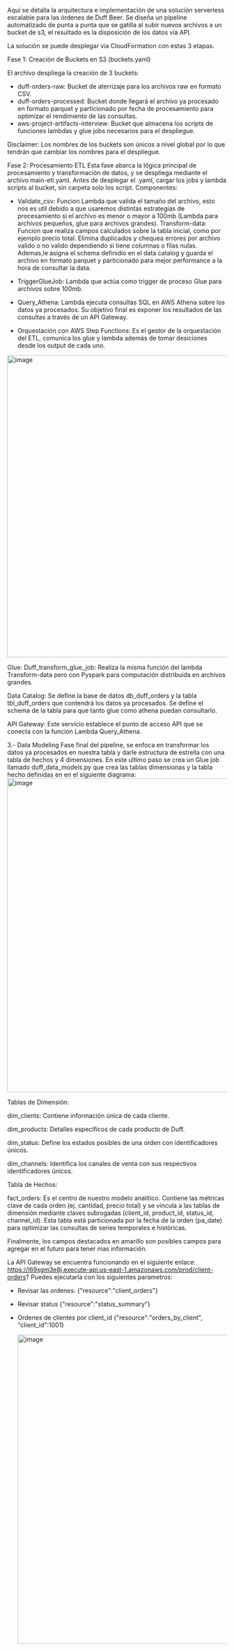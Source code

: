 Aquí se detalla la arquitectura e implementación de una solución serverless escalable para las órdenes de Duff Beer. Se diseña un pipeline automatizado de punta a punta que se gatilla al subir nuevos archivos a un bucket de s3, el resultado es la disposición de los datos vía API.

La solución se puede desplegar via CloudFormation con estas 3 etapas.

Fase 1: Creación de Buckets en S3 (buckets.yaml)

El archivo despliega la creación de 3 buckets:
* duff-orders-raw: Bucket de aterrizaje para los archivos raw en formato CSV.
* duff-orders-processed: Bucket donde llegará el archivo ya procesado en formato parquet y particionado por fecha de procesamiento para optimizar el rendimiento de las consultas.
* aws-project-artifacts-interview: Bucket que almacena los scripts de funciones lambdas y glue jobs necesarios para el despliegue.

Disclaimer: Los nombres de los buckets son únicos a nivel global por lo que tendrán que cambiar los nombres para el despliegue.

Fase 2: Procesamiento ETL
Esta fase abarca la lógica principal de procesamiento y transformación de datos, y se despliega mediante el archivo main-etl.yaml.
Antes de desplegar el .yaml, cargar los jobs y lambda scripts al bucket, sin carpeta solo los script.
Componentes:
* Validate_csv: Funcion Lambda que valida el tamaño del archivo, esto nos es util debido a que usaremos distintas estrategias de procesamiento si el archivo es menor o mayor a 100mb (Lambda para archivos pequeños, glue para archivos grandes).
Transform-data: Funcion que realiza campos calculados sobre la tabla inicial, como por ejemplo precio total. Elimina duplicados y chequea errores por archivo valido o no valido dependiendo si tiene columnas o filas nulas. Ademas,le asigna el schema definidio en el data catalog y guarda el archivo en formato parquet y particionado para mejor performance a la hora de consultar la data.

* TriggerGlueJob: Lambda que actúa como trigger de proceso Glue para archivos sobre 100mb.

* Query_Athena:  Lambda ejecuta consultas SQL en AWS Athena sobre los datos ya procesados. Su objetivo final es exponer los resultados de las consultas a través de un API Gateway.

* Orquestación con AWS Step Functions: Es el gestor de la orquestación del ETL, comunica los glue y lambda además de tomar desiciones desde los output de cada uno.
<img width="922" height="693" alt="image" src="https://github.com/user-attachments/assets/402677ce-ab40-4e61-8e88-695ad71d54cd" />



Glue: 
Duff_transform_glue_job: Realiza la misma función del lambda Transform-data pero con Pyspark para computación distribuida en archivos grandes.

Data Catalog:
Se define la base de datos db_duff_orders y la tabla tbl_duff_orders que contendrá los datos ya procesados. Se define el schema de la tabla para que tanto glue como athena puedan consultarlo.

API Gateway:
Este servicio establece el punto de acceso API que se conecta con la función Lambda Query_Athena.

3.- Data Modeling
Fase final del pipeline, se enfoca en transformar los datos ya procesados en nuestra tabla y darle estructura de estrella con una tabla de hechos y 4 dimensiones.
En este ultimo paso se crea un Glue job llamado duff_data_models.py que crea las tablas dimensionas y la tabla hecho definidas en en el siguiente diagrama:
<img width="978" height="720" alt="image" src="https://github.com/user-attachments/assets/38555a35-027f-40ec-b5cc-6c08a2e5df0f" />

Tablas de Dimensión:

dim_clients: Contiene información única de cada cliente.

dim_products: Detalles específicos de cada producto de Duff.

dim_status: Define los estados posibles de una orden con identificadores únicos.

dim_channels: Identifica los canales de venta con sus respectivos identificadores únicos.

Tabla de Hechos:

fact_orders: Es el centro de nuestro modelo analítico. Contiene las métricas clave de cada orden (ej. cantidad, precio total) y se vincula a las tablas de dimensión mediante claves subrogadas (client_id, product_id, status_id, channel_id). Esta tabla está particionada por la fecha de la orden (pa_date) para optimizar las consultas de series temporales e históricas.

Finalmente, los campos destacados en amarillo son posibles campos para agregar en el futuro para tener mas información.

La API Gateway se encuentra funcionando en el siguiente enlace: https://l69xgm3e8j.execute-api.us-east-1.amazonaws.com/prod/client-orders?
Puedes ejecutarla con los siguientes parametros:
- Revisar las ordenes:
  {"resource":"client_orders"}
- Revisar status
  {"resource":"status_summary"}
- Ordenes de clientes por client_id
  {"resource":"orders_by_client",
  "client_id":1001}

  <img width="1763" height="709" alt="image" src="https://github.com/user-attachments/assets/80875dd9-2973-41d0-a934-45bef2845062" />

